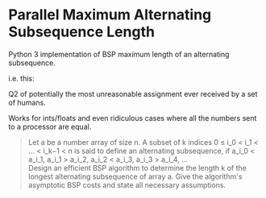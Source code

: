# Parallel Maximum Alternating Subsequence Length

Python 3 implementation of BSP maximum length of an alternating subsequence.

i.e. this: 

Q2 of potentially the most unreasonable assignment ever received by a set of humans.

Works for ints/floats and even ridiculous cases where all the numbers sent to a
processor are equal.

> Let a be a number array of size n. A subset of k indices 0 ≤ i_0 < i_1 < ... < i_k−1 < n 
> is said to define an alternating subsequence, 
> if a_i_0 < a_i_1, a_i_1 > a_i_2, a_i_2 < a_i_3, a_i_3 > a_i_4, ...  
> Design an efficient BSP algorithm to determine the length k of the longest
> alternating subsequence of array a. Give the algorithm's asymptotic BSP costs and
> state all necessary assumptions.
